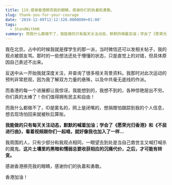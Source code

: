 ```yaml
---
title: 119.感谢香港擦亮我的眼睛，感谢你们的执着和勇敢。
slug: thank-you-for-your-courage
date: '2019-12-09T12:12:320.0000000+01:00'
tags:
  - StandWithHK
summary: 而我什么都做不了，我能做的只有每天关注动态，默默的喊着加油；学会了《愿荣光归香港》和《不屈进行曲》，看着视频跟你们一起唱，就好像我也加入了一样…
---
```

我在北京。占中的时候我就是撑学生的那一派，当时微信还可以发相关帖子，我的观点被朋友骂。那时的一些想法还处于懵懂的状态，只是直觉上的对错，但具体原因自己表述不出来。

反送中从一开始我就深度关注，并查询了很多相关背景资料。我那时对此次运动的预判非常悲观，因为我了解双方力量的悬殊，以及中共毫无底线的作派。

而香港的每一个进展都让我惊讶。我能想到的，我想不到的，各种惊艳层出不穷。你们真的太棒了！你们值得拥有民主和自由！



而我什么都做不了，ID是匿名的，网上是闭嘴的，想捐赠怕跟踪到我的个人信息，想去现场怕回来就被秋后算账。

**我能做的只有每天关注动态，默默的喊着加油；学会了《愿荣光归香港》和《不屈进行曲》，看着视频跟你们一起唱，就好像我也加入了一样…**



我周围的人，只有少部分和我观点相同，一眼望去到处是当自己救世主又喊打喊杀的魔鬼。**这片土壤里的黑暗和懦弱总要收获相应的沉痛代价，之后，才可能有转变。**



感谢香港擦亮我的眼睛，感谢你们的执着和勇敢。

香港加油！
